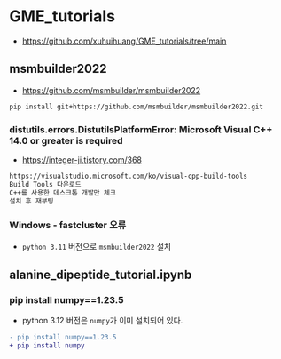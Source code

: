 # GME_tutorials
* https://github.com/xuhuihuang/GME_tutorials/tree/main

## msmbuilder2022
* https://github.com/msmbuilder/msmbuilder2022
```sh
pip install git+https://github.com/msmbuilder/msmbuilder2022.git
```

### distutils.errors.DistutilsPlatformError: Microsoft Visual C++ 14.0 or greater is required
* https://integer-ji.tistory.com/368
```sh
https://visualstudio.microsoft.com/ko/visual-cpp-build-tools
Build Tools 다운로드
C++를 사용한 데스크톱 개발만 체크
설치 후 재부팅
```

### Windows - fastcluster 오류
* `python 3.11` 버전으로 `msmbuilder2022` 설치

## alanine_dipeptide_tutorial.ipynb
### pip install numpy==1.23.5
* python 3.12 버전은 `numpy`가 이미 설치되어 있다.
```diff
- pip install numpy==1.23.5
+ pip install numpy
```

